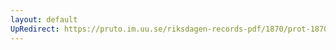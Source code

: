 ```yaml
---
layout: default
UpRedirect: https://pruto.im.uu.se/riksdagen-records-pdf/1870/prot-1870--ak--401.pdf
---
```

